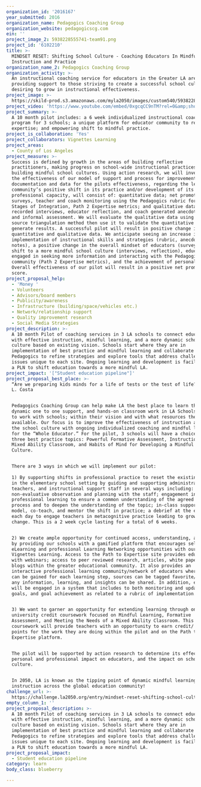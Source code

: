 ```yaml
---
organization_id: '2016167'
year_submitted: 2016
organization_name: Pedagogics Coaching Group
organization_website: pedagogicscg.com
ein: ''
project_image_2: 5938228555741-team91.png
project_id: '6102210'
title: >-
  MINDSET RESET: Shifting School Culture - Coaching Educators In Mindful
  Instruction and Practice
organization_name_2: Pedagogics Coaching Group
organization_activity: >-
  An instructional coaching service for educators in the Greater LA area
  providing support to those striving to create a successful school culture and
  desiring to grow in instructional effectiveness.
project_image: >-
  https://skild-prod.s3.amazonaws.com/myla2050/images/custom540/5938228555741-team91.png
project_video: 'https://www.youtube.com/embed/0xgcqCC9nTM?rel=0&amp;showinfo=0'
project_summary: >-
  A 10 month pilot includes: a 6 week individualized instructional coaching
  program for 3 schools; a unique platform for educator community to refine
  expertise; and empowering shift to mindful practice.
project_is_collaboration: 'Yes'
project_collaborators: Vignettes Learning
project_areas:
  - County of Los Angeles
project_measure: >-
  Success is defined by growth in the areas of building reflective
  practitioners, making progress on school-wide instructional practices, and
  building mindful school cultures. Using action research, we will investigate
  the effectiveness of our model of support and process for improvement. The
  documentation and data for the pilots effectiveness, regarding the learning
  community’s positive shift in its practice and/or development of its
  professional capacity, will consist of: quantitative data; net promoter score
  surveys, teacher and coach monitoring using the Pedagogics rubric for the
  Stages of Integration, Path 2 Expertise metrics; and qualitative data;
  recorded interviews, educator reflection, and coach generated anecdotal notes
  and informal assessment. We will evaluate the qualitative data using the data
  source triangulation method then use it to validate the quantitative data to
  generate results. A successful pilot will result in positive change in both
  quantitative and qualitative data. We anticipate seeing an increase in
  implementation of instructional skills and strategies (rubric, anecdotal
  notes), a positive change in the overall mindset of educators (surveys), a
  shift to a more mindful school culture (interviews, reflection), educators
  engaged in seeking more information and interacting with the Pedagogics
  community (Path 2 Expertise metrics), and the achievement of personal goals.
  Overall effectiveness of our pilot will result in a positive net promoter
  score.
project_proposal_help:
  - 'Money '
  - Volunteers
  - Advisors/board members
  - Publicity/awareness
  - Infrastructure (building/space/vehicles etc.)
  - Network/relationship support
  - Quality improvement research
  - Social Media Strategies
project_description: >-
  A 10 month Pilot of coaching services in 3 LA schools to connect educators
  with effective instruction, mindful learning, and a more dynamic school
  culture based on existing vision. Schools start where they are in
  implementation of best practice and mindful learning and collaborate with
  Pedagogics to refine strategies and explore tools that address challenges and
  issues unique to each site. Ongoing learning and development is facilitated by
  a PLN to shift education towards a more mindful LA.
project_impact: '["Student education pipeline"]'
project_proposal_best_place: >-
  “Are we preparing kids minds for a life of tests or the test of life?” Arthur
  L. Costa 


  Pedagogics Coaching Group can help make LA the best place to learn through
  dynamic one to one support, and hands-on classroom work in LA Schools. We want
  to work with schools; within their vision and with what resources they have
  available. Our focus is to improve the effectiveness of instruction and grow
  the school culture with ongoing individualized coaching and mindful learning
  for the “Whole Educator.” For the pilot, 3 schools will have a choice between
  three best practice topics: Powerful Formative Assessment, Instruction in a
  Mixed Ability Classroom, and Habits of Mind for Developing a Mindful School
  Culture.


  There are 3 ways in which we will implement our pilot:
   
  1) By supporting shifts in professional practice to reset the existing mindset
  in the elementary school setting by guiding and supporting administrators,
  teachers, and instructional support staff in several ways including:
  non-evaluative observation and planning with the staff; engagement in
  professional learning to ensure a common understanding of the agreed upon
  process and to deepen the understanding of the topic; in-class support to
  model, co-teach, and mentor the shift in practice; a debrief at the end of
  each day to engage teachers in metacognitive practice leading to growth and
  change. This is a 2 week cycle lasting for a total of 6 weeks.


  2) We create ample opportunity for continued access, understanding, and growth
  by providing our schools with a gamified platform that encourages self-driven
  eLearning and professional Learning Networking opportunities with our partner
  Vignettes Learning. Access to the Path to Expertise site provides educators
  with webinars; access to peer reviewed research, articles, white papers; and
  blogs within the greater educational community. It also provides an
  interactive professional learning community/network of educators where points
  can be gained for each learning step, sources can be tagged favorite/like, and
  any information, learning, and insights can be shared. In addition, educators
  will be engaged in a system that includes to both monitoring and updating of
  goals, and goal achievement as related to a rubric of implementation.


  3) We want to garner an opportunity for extending learning through online
  university credit coursework focused on Mindful Learning, Formative
  Assessment, and Meeting the Needs of a Mixed Ability Classroom. This
  coursework will provide teachers with an opportunity to earn credit/ salary
  points for the work they are doing within the pilot and on the Path to
  Expertise platform.


  The pilot will be supported by action research to determine its effectiveness,
  personal and professional impact on educators, and the impact on school
  culture.


  In 2050, LA is known as the tipping point of dynamic mindful learning and
  instruction across the global education community!
challenge_url: >-
  https://challenge.la2050.org/entry/mindset-reset-shifting-school-culture-coaching-educators-in-mindful-instruction-and-practice
empty_column_1: ''
project_proposal_description: >-
  A 10 month Pilot of coaching services in 3 LA schools to connect educators
  with effective instruction, mindful learning, and a more dynamic school
  culture based on existing vision. Schools start where they are in
  implementation of best practice and mindful learning and collaborate with
  Pedagogics to refine strategies and explore tools that address challenges and
  issues unique to each site. Ongoing learning and development is facilitated by
  a PLN to shift education towards a more mindful LA.
project_proposal_impact:
  - Student education pipeline
category: learn
body_class: blueberry

---
```

